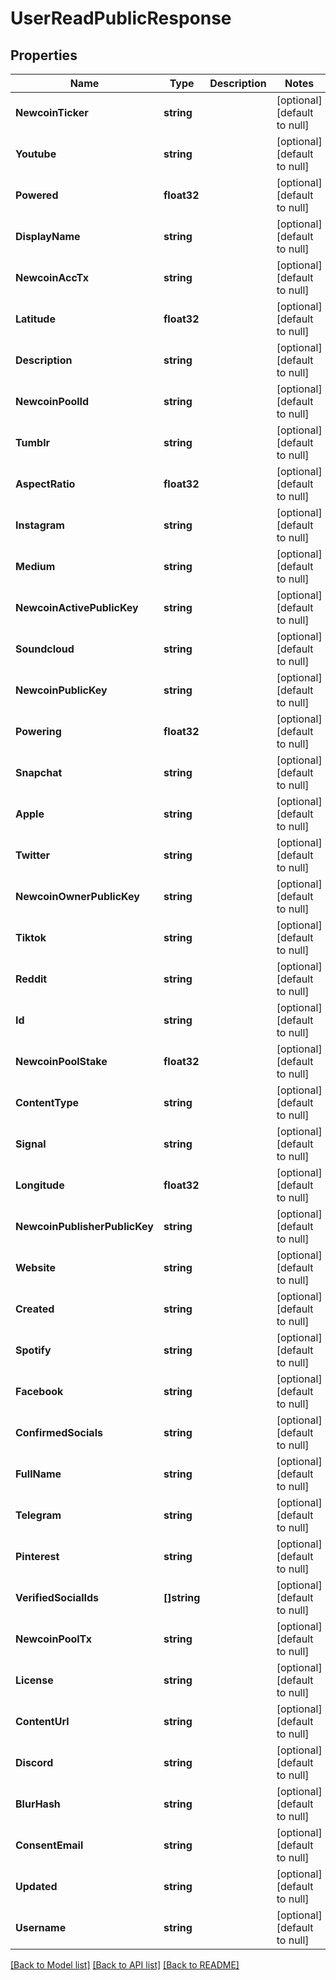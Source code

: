 # UserReadPublicResponse

## Properties
Name | Type | Description | Notes
------------ | ------------- | ------------- | -------------
**NewcoinTicker** | **string** |  | [optional] [default to null]
**Youtube** | **string** |  | [optional] [default to null]
**Powered** | **float32** |  | [optional] [default to null]
**DisplayName** | **string** |  | [optional] [default to null]
**NewcoinAccTx** | **string** |  | [optional] [default to null]
**Latitude** | **float32** |  | [optional] [default to null]
**Description** | **string** |  | [optional] [default to null]
**NewcoinPoolId** | **string** |  | [optional] [default to null]
**Tumblr** | **string** |  | [optional] [default to null]
**AspectRatio** | **float32** |  | [optional] [default to null]
**Instagram** | **string** |  | [optional] [default to null]
**Medium** | **string** |  | [optional] [default to null]
**NewcoinActivePublicKey** | **string** |  | [optional] [default to null]
**Soundcloud** | **string** |  | [optional] [default to null]
**NewcoinPublicKey** | **string** |  | [optional] [default to null]
**Powering** | **float32** |  | [optional] [default to null]
**Snapchat** | **string** |  | [optional] [default to null]
**Apple** | **string** |  | [optional] [default to null]
**Twitter** | **string** |  | [optional] [default to null]
**NewcoinOwnerPublicKey** | **string** |  | [optional] [default to null]
**Tiktok** | **string** |  | [optional] [default to null]
**Reddit** | **string** |  | [optional] [default to null]
**Id** | **string** |  | [optional] [default to null]
**NewcoinPoolStake** | **float32** |  | [optional] [default to null]
**ContentType** | **string** |  | [optional] [default to null]
**Signal** | **string** |  | [optional] [default to null]
**Longitude** | **float32** |  | [optional] [default to null]
**NewcoinPublisherPublicKey** | **string** |  | [optional] [default to null]
**Website** | **string** |  | [optional] [default to null]
**Created** | **string** |  | [optional] [default to null]
**Spotify** | **string** |  | [optional] [default to null]
**Facebook** | **string** |  | [optional] [default to null]
**ConfirmedSocials** | **string** |  | [optional] [default to null]
**FullName** | **string** |  | [optional] [default to null]
**Telegram** | **string** |  | [optional] [default to null]
**Pinterest** | **string** |  | [optional] [default to null]
**VerifiedSocialIds** | **[]string** |  | [optional] [default to null]
**NewcoinPoolTx** | **string** |  | [optional] [default to null]
**License** | **string** |  | [optional] [default to null]
**ContentUrl** | **string** |  | [optional] [default to null]
**Discord** | **string** |  | [optional] [default to null]
**BlurHash** | **string** |  | [optional] [default to null]
**ConsentEmail** | **string** |  | [optional] [default to null]
**Updated** | **string** |  | [optional] [default to null]
**Username** | **string** |  | [optional] [default to null]

[[Back to Model list]](../README.md#documentation-for-models) [[Back to API list]](../README.md#documentation-for-api-endpoints) [[Back to README]](../README.md)


